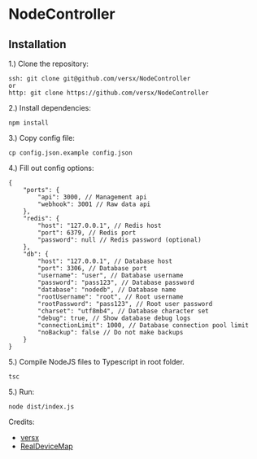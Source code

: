 # NodeController  

## Installation  
1.) Clone the repository:  
```
ssh: git clone git@github.com/versx/NodeController
or
http: git clone https://github.com/versx/NodeController
```
2.) Install dependencies:  
```
npm install
```
3.) Copy config file:
```
cp config.json.example config.json
```
4.) Fill out config options:
```
{
    "ports": {
        "api": 3000, // Management api
        "webhook": 3001 // Raw data api
    },
    "redis": {
        "host": "127.0.0.1", // Redis host
        "port": 6379, // Redis port
        "password": null // Redis password (optional)
    },
    "db": {
        "host": "127.0.0.1", // Database host
        "port": 3306, // Database port
        "username": "user", // Database username
        "password": "pass123", // Database password
        "database": "nodedb", // Database name
        "rootUsername": "root", // Root username
        "rootPassword": "pass123", // Root user password
        "charset": "utf8mb4", // Database character set
        "debug": true, // Show database debug logs
        "connectionLimit": 1000, // Database connection pool limit
        "noBackup": false // Do not make backups
    }
}
```
5.) Compile NodeJS files to Typescript in root folder.
```
tsc
```
5.) Run:  
```
node dist/index.js
```

Credits:
- [versx](https://github.com/versx)
- [RealDeviceMap](https://github.com/RealDeviceMap/RealDeviceMap)

